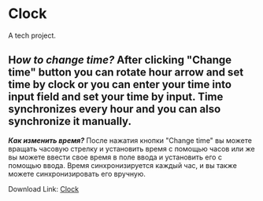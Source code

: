 # Clock
A tech project.

H***ow to change time?***
After clicking "Change time"​ button you can rotate hour arrow and set time by clock or you can enter your time into input field and set your time by input. Time synchronizes every hour and you can also synchronize it manually.
-------
***Как изменить время?***
После нажатия кнопки "Change time" вы можете вращать часовую стрелку и установить время с помощью часов или же вы можете ввести свое время в поле ввода и установить его с помощью ввода. Время синхронизируется каждый час, и вы также можете синхронизировать его вручную.

Download Link:
<a href="https://github.com/MrVester/Clock/releases/tag/Clock" download="FILENAME">Clock</a>
